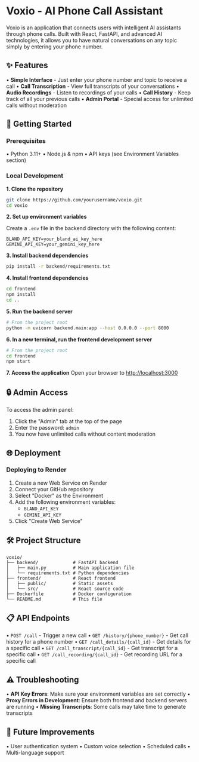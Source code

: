 # Voxio - AI Phone Call Assistant

Voxio is an application that connects users with intelligent AI assistants through phone calls. Built with React, FastAPI, and advanced AI technologies, it allows you to have natural conversations on any topic simply by entering your phone number.

## ✨ Features

• **Simple Interface** - Just enter your phone number and topic to receive a call
• **Call Transcription** - View full transcripts of your conversations
• **Audio Recordings** - Listen to recordings of your calls
• **Call History** - Keep track of all your previous calls
• **Admin Portal** - Special access for unlimited calls without moderation

## 🚀 Getting Started

### Prerequisites

• Python 3.11+
• Node.js & npm
• API keys (see Environment Variables section)

### Local Development

**1. Clone the repository**
```bash
git clone https://github.com/yourusername/voxio.git
cd voxio
```

**2. Set up environment variables**

Create a `.env` file in the backend directory with the following content:
```
BLAND_API_KEY=your_bland_ai_key_here
GEMINI_API_KEY=your_gemini_key_here
```

**3. Install backend dependencies**
```bash
pip install -r backend/requirements.txt
```

**4. Install frontend dependencies**
```bash
cd frontend
npm install
cd ..
```

**5. Run the backend server**
```bash
# From the project root
python -m uvicorn backend.main:app --host 0.0.0.0 --port 8000
```

**6. In a new terminal, run the frontend development server**
```bash
# From the project root
cd frontend
npm start
```

**7. Access the application**
Open your browser to [http://localhost:3000](http://localhost:3000)

## 🔒 Admin Access

To access the admin panel:
1. Click the "Admin" tab at the top of the page
2. Enter the password: `admin`
3. You now have unlimited calls without content moderation

## 🌐 Deployment

### Deploying to Render

1. Create a new Web Service on Render
2. Connect your GitHub repository
3. Select "Docker" as the Environment
4. Add the following environment variables:
   - `BLAND_API_KEY`
   - `GEMINI_API_KEY`
5. Click "Create Web Service"

## 🛠️ Project Structure

```
voxio/
├── backend/             # FastAPI backend
│   ├── main.py          # Main application file
│   └── requirements.txt # Python dependencies
├── frontend/            # React frontend
│   ├── public/          # Static assets
│   └── src/             # React source code
├── Dockerfile           # Docker configuration
└── README.md            # This file
```

## 📋 API Endpoints

• `POST /call` - Trigger a new call
• `GET /history/{phone_number}` - Get call history for a phone number
• `GET /call_details/{call_id}` - Get details for a specific call
• `GET /call_transcript/{call_id}` - Get transcript for a specific call
• `GET /call_recording/{call_id}` - Get recording URL for a specific call

## ⚠️ Troubleshooting

• **API Key Errors**: Make sure your environment variables are set correctly
• **Proxy Errors in Development**: Ensure both frontend and backend servers are running
• **Missing Transcripts**: Some calls may take time to generate transcripts

## 🔮 Future Improvements

• User authentication system
• Custom voice selection
• Scheduled calls
• Multi-language support
